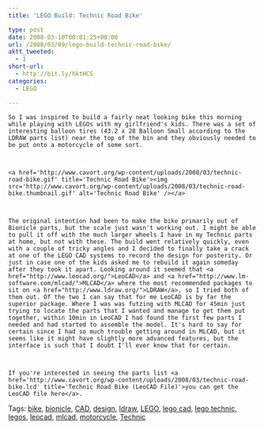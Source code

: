 ```yaml
---
title: 'LEGO Build: Technic Road Bike'

type: post
date: 2008-03-10T00:01:25+00:00
url: /2008/03/09/lego-build-technic-road-bike/
aktt_tweeted:
  - 1
short-url:
  - http://bit.ly/hktHCS
categories:
  - LEGO

---
```

<div class='microid-mailto+http:sha1:67f5c94c3c325552276c427a215529da3c64a477'>
  
    So I was inspired to build a fairly neat looking bike this morning while playing with LEGOs with my girlfriend's kids. There was a set of interesting balloon tires (43.2 x 28 Balloon Small according to the LDRAW parts list) near the top of the bin and they obviously needed to be put onto a motorcycle of some sort.
  
  
  
    <a href='http://www.cavort.org/wp-content/uploads/2008/03/technic-road-bike.gif' title='Technic Road Bike'><img src='http://www.cavort.org/wp-content/uploads/2008/03/technic-road-bike.thumbnail.gif' alt='Technic Road Bike' /></a>
  
  
  
    The original intention had been to make the bike primarily out of Bionicle parts, but the scale just wasn't working out. I might be able to pull it off with the much larger wheels I have in my Technic parts at home, but not with these. The build went relatively quickly, even with a couple of tricky angles and I decided to finally take a crack at one of the LEGO CAD systems to record the design for posterity. Or just in case one of the kids asked me to rebuild it again someday after they took it apart. Looking around it seemed that <a href="http://www.leocad.org/">LeoCAD</a> and <a href="http://www.lm-software.com/mlcad/">MLCAD</a> where the most recommended packages to sit on <a href="http://www.ldraw.org/">LDRAW</a>, so I tried both of them out. Of the two I can say that for me LeoCAD is by far the superior package. Where I was was futzing with MLCAD for 45min just trying to locate the parts that I wanted and manage to get them put together, within 10min in LeoCAD I had found the first few parts I needed and had started to assemble the model. It's hard to say for certain since I had so much trouble getting around in MLCAD, but it seems like it might have slightly more advanced features, but the interface is such that I doubt I'll ever know that for certain.
  
  
  
    If you're interested in seeing the parts list <a href='http://www.cavort.org/wp-content/uploads/2008/03/technic-road-bike.lcd' title='Technic Road Bike (LeoCAD File)'>you can get the LeoCAD file here</a>.
  
</div>

<div class="st-post-tags">
  Tags: <a href="http://www.cavort.org/tag/bike/" title="bike" rel="tag">bike</a>, <a href="http://www.cavort.org/tag/bionicle/" title="bionicle" rel="tag">bionicle</a>, <a href="http://www.cavort.org/tag/cad/" title="CAD" rel="tag">CAD</a>, <a href="http://www.cavort.org/tag/design/" title="design" rel="tag">design</a>, <a href="http://www.cavort.org/tag/ldraw/" title="ldraw" rel="tag">ldraw</a>, <a href="http://www.cavort.org/tag/lego/" title="LEGO" rel="tag">LEGO</a>, <a href="http://www.cavort.org/tag/lego-cad/" title="lego cad" rel="tag">lego cad</a>, <a href="http://www.cavort.org/tag/lego-technic/" title="lego technic" rel="tag">lego technic</a>, <a href="http://www.cavort.org/tag/legos/" title="legos" rel="tag">legos</a>, <a href="http://www.cavort.org/tag/leocad/" title="leocad" rel="tag">leocad</a>, <a href="http://www.cavort.org/tag/mlcad/" title="mlcad" rel="tag">mlcad</a>, <a href="http://www.cavort.org/tag/motorcycle/" title="motorcycle" rel="tag">motorcycle</a>, <a href="http://www.cavort.org/tag/technic/" title="Technic" rel="tag">Technic</a><br />
</div>